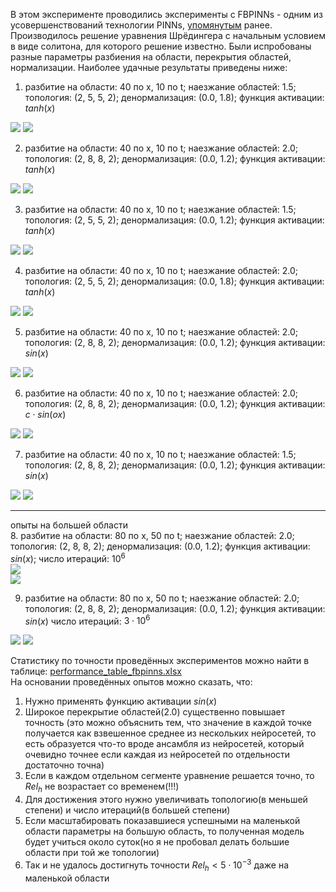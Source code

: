 В этом эксперименте проводились эксперименты с FBPINNs - одним из усовершенствований технологии PINNs, [упомянутым](https://github.com/mikhakuv/PINNs/blob/main/proposals_for_PINNs.md) ранее.  
Производилось решение уравнения Шрёдингера с начальным условием в виде солитона, для которого решение известно. Были испробованы разные параметры разбиения на области, перекрытия областей, нормализации.
Наиболее удачные результаты приведены ниже:  
1. разбитие на области: 40 по x, 10 по t; наезжание областей: 1.5; топология: (2, 5, 5, 2); денормализация: (0.0, 1.8); функция активации: $tanh(x)$  
<img src="https://github.com/mikhakuv/PINNs/blob/main/pictures/exp51_charts_1_1.png">  
<img src="https://github.com/mikhakuv/PINNs/blob/main/pictures/exp51_charts_1_2.png">  

2. разбитие на области: 40 по x, 10 по t; наезжание областей: 2.0; топология: (2, 8, 8, 2); денормализация: (0.0, 1.2); функция активации: $tanh(x)$  
<img src="https://github.com/mikhakuv/PINNs/blob/main/pictures/exp51_charts_2_1.png">  
<img src="https://github.com/mikhakuv/PINNs/blob/main/pictures/exp51_charts_2_2.png">  

3. разбитие на области: 40 по x, 10 по t; наезжание областей: 1.5; топология: (2, 5, 5, 2); денормализация: (0.0, 1.2); функция активации: $tanh(x)$  
<img src="https://github.com/mikhakuv/PINNs/blob/main/pictures/exp51_charts_3_1.png">  
<img src="https://github.com/mikhakuv/PINNs/blob/main/pictures/exp51_charts_3_2.png">  

4. разбитие на области: 40 по x, 10 по t; наезжание областей: 2.0; топология: (2, 5, 5, 2); денормализация: (0.0, 1.8); функция активации: $tanh(x)$  
<img src="https://github.com/mikhakuv/PINNs/blob/main/pictures/exp51_charts_4_1.png">  
<img src="https://github.com/mikhakuv/PINNs/blob/main/pictures/exp51_charts_4_2.png">

5. разбитие на области: 40 по x, 10 по t; наезжание областей: 2.0; топология: (2, 8, 8, 2); денормализация: (0.0, 1.2); функция активации: $sin(x)$  
<img src="https://github.com/mikhakuv/PINNs/blob/main/pictures/exp51_charts_5_1.png">  
<img src="https://github.com/mikhakuv/PINNs/blob/main/pictures/exp51_charts_5_2.png">

6. разбитие на области: 40 по x, 10 по t; наезжание областей: 2.0; топология: (2, 8, 8, 2); денормализация: (0.0, 1.2); функция активации: $c\cdot sin(o x)$  
<img src="https://github.com/mikhakuv/PINNs/blob/main/pictures/exp51_charts_6_1.png">  
<img src="https://github.com/mikhakuv/PINNs/blob/main/pictures/exp51_charts_6_2.png">

7. разбитие на области: 40 по x, 10 по t; наезжание областей: 1.5; топология: (2, 8, 8, 2); денормализация: (0.0, 1.2); функция активации: $sin(x)$  
<img src="https://github.com/mikhakuv/PINNs/blob/main/pictures/exp51_charts_7_1.png">  
<img src="https://github.com/mikhakuv/PINNs/blob/main/pictures/exp51_charts_7_2.png">  

---
опыты на большей области  
8. разбитие на области: 80 по x, 50 по t; наезжание областей: 2.0; топология: (2, 8, 8, 2); денормализация: (0.0, 1.2); функция активации: $sin(x)$; число итераций: $10^{6}$  
<img src="https://github.com/mikhakuv/PINNs/blob/main/pictures/exp51_charts_8_1.png">  
<img src="https://github.com/mikhakuv/PINNs/blob/main/pictures/exp51_charts_8_2.png">  

9. разбитие на области: 80 по x, 50 по t; наезжание областей: 2.0; топология: (2, 8, 8, 2); денормализация: (0.0, 1.2); функция активации: $sin(x)$ число итераций: $3\cdot 10^{6}$  
<img src="https://github.com/mikhakuv/PINNs/blob/main/pictures/exp51_charts_9_1.png">  
<img src="https://github.com/mikhakuv/PINNs/blob/main/pictures/exp51_charts_9_2.png">


Статистику по точности проведённых экспериментов можно найти в таблице: [performance_table_fbpinns.xlsx](https://github.com/mikhakuv/PINNs/blob/main/statistics/performance_table_fbpinns.xlsx)  
На основании проведённых опытов можно сказать, что:  
1) Нужно применять функцию активации $sin(x)$  
2) Широкое перекрытие областей(2.0) существенно повышает точность (это можно объяснить тем, что значение в каждой точке получается как взвешенное среднее из нескольких нейросетей, то есть образуется что-то вроде ансамбля из нейросетей, который очевидно точнее если каждая из нейросетей по отдельности достаточно точна)  
3) Если в каждом отдельном сегменте уравнение решается точно, то $Rel_h$ не возрастает со временем(!!!)  
4) Для достижения этого нужно увеличивать топологию(в меньшей степени) и число итераций(в большей степени)  
5) Если масштабировать показавшиеся успешными на маленькой области параметры на большую область, то полученная модель будет учиться около суток(но я не пробовал делать большие области при той же топологии)  
6) Так и не удалось достигнуть точности $Rel_h<5\cdot 10^{-3}$ даже на маленькой области  

